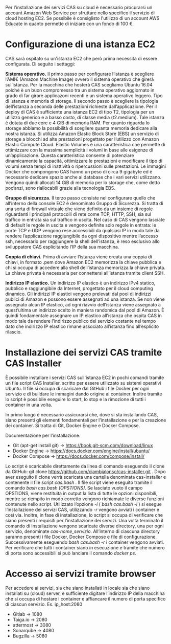 Per l'installazione dei servizi CAS su cloud è necessario procurarsi un account Amazon Web Service per sfruttare nello specifico il servizio di cloud hosting EC2.
Se possibile è consiglisto l'utilizzo di un account AWS Educate in quanto permette di iniziare con un fondo di 100 €.

# Configurazione di una istanza EC2
CAS sarà ospitato su un'istanza EC2 che però prima necessita di essere configurata. Di seguito i settaggi:

**Sistema operativo.** Il primo passo per configurare l’istanza è scegliere l’AMI€
(Amazon Machine Image) ovvero il sistema operativo che girerà sul’istanza. Per la macchina che hosterà CAS scegliamo Ubuntu 16.04 poichè è un
buon compromesso tra un sistema operativo aggiornato in grado di far girare
applicazoni recenti e un sistema operativo leggero.
Tipo di istanza e memoria di storage. Il secondo passo è scegliere la tipologia dell’istanza a seconda delle prestazioni richieste dall’applicazione. Per
il deploy di CAS è sufficiente una istanza EC2 di tipo T2, tipologia per un
utilizzo generico e a basso costo, di classe media (t2.medium). Tale istanza è dotata di due core e 4 GiB di memoria RAM. Per quanto riguarda lo
storage abbiamo la possibilità di scegliere quanta memoria dedicare alla nostra istanza. Si utilizza Amazon Elastic Block Store (EBS) un servizio di
storage a blocchi ad alte prestazioni progettato per l’utilizzo con Amazon Elastic Compute Cloud. Elastic Volumes è una caratteristica che permette
di ottimizzare con la massima semplicità i volumi in base alle esigenze di
un’applicazione. Questa caratteristica consente di potenziare dinamicamente la capacità, ottimizzare le prestazioni e modificare il tipo di volumi senza
tempi di inattività o ripercussioni sulle prestazioni. Le immagini Docker che
compongono CAS hanno un peso di circa 9 gigabyte ed è necessario dedicare
spazio anche ai database che i vari servizi utilizzano. Vengono quindi allocati
14 GiB di memoria per lo storage che, come detto poc’anzi, sono riallocabili
grazie alla tecnologia EBS.

**Gruppo di sicurezza.** Il terzo passo consiste nel configurare quello che all’interno della console EC2 è denominato Gruppo di Sicurezza. Si tratta di una
sorta di firewall virtuale che viene definito da un insieme di regole riguardanti i principali protocolli di rete come TCP, HTTP, SSH, sia sul traffico in
entrata sia sul traffico in uscita. Nel caso di CAS vengono lasciate di default
le regole in uscita e vengono definite solo regole in entrata: le porte TCP e
UDP vengono rese accessibili da qualsiasi IP in modo tale da rendere l’applicazione raggiungibile da ogni dispositivo mentre l’accesso ssh, necessario
per raggiungere la shell dell’istanza, è reso esclusivo allo sviluppatore CAS
esplicitando l’IP della sua macchina.

**Coppia di chiavi.** Prima di avviare l’istanza viene creata una coppia di chiavi,
in formato .pem dove Amazon EC2 memorizza la chiave pubblica e chi si
occupa di accedere alla shell dell’istanza memorizza la chiave privata. La
chiave privata è necessaria per connettersi all’istanza tramite client SSH.

**Indirizzo IP elastico.** Un indirizzo IP elastico è un indirizzo IPv4 statico, pubblico e raggiungibile da Internet, progettato per il cloud computing dinamico.
Gli indirizzi IP elastici vengono prelevati dal pool di indirizzi publici di Amazon e possono essere assegnati ad una istanza. Se non viene assegnato alcun
IP elastico, ad ogni riavvio dell’istanza viene assegnato a quest’ultima un
indirizzo scelto in maniera randomica dal pool di Amazon. È quindi fondamentale assegnare un IP elastico all’istanza che ospita CAS in modo tale da rendere l’indirizzo publico del servizio costante nel tempo dato che indirizzo
IP elastico rimane associato all’istanza fino all’esplicito rilascio.



# Installazione dei servizi CAS tramite CAS Installer

È possibile installare i servizi CAS sull'istanza EC2 in pochi comandi tramite un file script CAS Installer, scritto per essere utilizzato su sistemi operativi Ubuntu. 
Il file si occupa di scaricare dal GitHub i file Docker per ogni servizio e di buildare le immagini dando origine ai container. 
Inoltre tramite lo script è possibile eseguire lo start, lo stop e la rimozione di tutti i container in una volta.


In primo luogo è necessario assicurarsi che, dove si sta installando CAS, siano presenti gli elementi fondamentali per l’installazione e per la creazione dei container. Si tratta di Git, Docker Engine e Docker Compose. 

Documentazione per l’installazione:
* Git (apt-get install git) → https://book.git-scm.com/download/linux
* Docker Engine → https://docs.docker.com/engine/install/ubuntu/
* Docker Compose → https://docs.docker.com/compose/install/

Lo script è scaricabile direttamente da linea di comando eseguendo il clone da GitHub:
git clone https://github.com/ciambialonso/cas-installer.git   .
Dopo aver eseguito il clone verrà scaricata una cartella denominata cas-installer e contenente il file script *cas.bash* .
Il file script viene eseguito tramite il comando *bash cas.bash [OPSTIONS]*. Se lasciato vuoto il campo OPSTIONS, viene restituita in output la lista di tutte le opzioni disponibili, mentre se riempito  in modo corretto vengono richiamate le diverse funzioni contenute nello script. Utilizzato l’opzione *-i* ( *bash cas.bash -i* ) si esegue l’installazione dei servizi CAS, utilizzando *-r* vengono avviati i container e così via. Inoltre, in fase di installazione, lo script si occupa di verificare che siano presenti i requisiti per l’installazione dei servizi.
Una volta terminato il comando di installazione vengono scaricate diverse directory, una per ogni servizio, denominate *cas-nome_servizio*. All’interno di ciascuna directory saranno presenti i file Docker, Docker Compose e file di configurazione. Successivamente eseguendo *bash cas.bash -r* i container vengono avviati. Per verificare che tutti i container siano in esecuzione e tramite che numero di porta sono accessibili si può lanciare il comando *docker ps*.



# Accesso ai servizi tramite browser

Per accedere ai servizi, sia che siano installati in locale sia che siano installati su (cloud) server, è sufficiente digitare l’indirizzo IP della macchina che si occupa di hostare i container e affiancare il numero di porta specifico di ciascun servizio. Es. ip_host:2080

* Gitlab → 1080
* Taiga.io → 2080
* attermost → 3080
* Sonarqube → 4080
* Bugzilla → 5080
